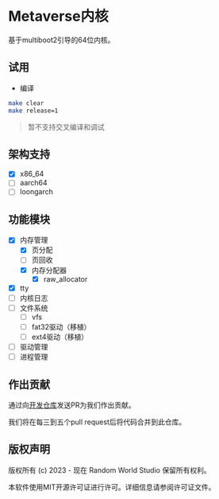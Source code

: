 # Metaverse内核

基于multiboot2引导的64位内核。

## 试用

* 编译

```bash
make clear
make release=1
```

> 暂不支持交叉编译和调试

## 架构支持

* [x] x86_64
* [ ] aarch64
* [ ] loongarch

## 功能模块

* [x] 内存管理
  * [x] 页分配
  * [ ] 页回收
  * [x] 内存分配器
    * [x] raw_allocator
* [x] tty
* [ ] 内核日志
* [ ] 文件系统
  * [ ] vfs
  * [ ] fat32驱动（移植）
  * [ ] ext4驱动（移植）
* [ ] 驱动管理
* [ ] 进程管理

## 作出贡献

通过向[开发仓库](https://github.com/pointertobios/metaverse-dev)发送PR为我们作出贡献。

我们将在每三到五个pull request后将代码合并到此仓库。

## 版权声明

版权所有 (c) 2023 - 现在 Random World Studio 保留所有权利。

本软件使用MIT开源许可证进行许可。详细信息请参阅许可证文件。
